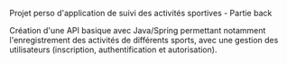 Projet perso d'application de suivi des activités sportives - Partie back

Création d'une API basique avec Java/Spring permettant notamment l'enregistrement des activités
de différents sports, avec une gestion des utilisateurs (inscription, authentification et autorisation).